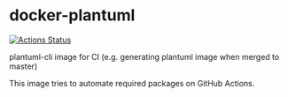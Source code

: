# docker-plantuml

[![Actions Status](https://github.com/go-zen-chu/docker-plantuml/workflows/push-image/badge.svg)](https://github.com/go-zen-chu/docker-plantuml/actions)

plantuml-cli image for CI (e.g. generating plantuml image when merged to master)

This image tries to automate required packages on GitHub Actions.
